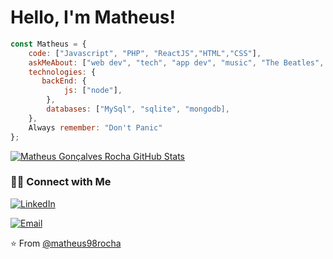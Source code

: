 # Hello, I'm Matheus!

```javascript
const Matheus = {
    code: ["Javascript", "PHP", "ReactJS","HTML","CSS"],
    askMeAbout: ["web dev", "tech", "app dev", "music", "The Beatles", "Movies"],
    technologies: {
       backEnd: {
            js: ["node"],
        },
        databases: ["MySql", "sqlite", "mongodb],
    },
    Always remember: "Don't Panic"
};
```

[![Matheus Gonçalves Rocha GitHub Stats](https://github-readme-stats.vercel.app/api?username=matheus98rocha&show_icons=true&count_private=true)](https://github.com/matheus98rocha)


<h3> 🤝🏻 Connect with Me </h3>

<p align="center">
  
<a href="https://www.linkedin.com/in/matheus-rocha-79185b169/" target="_blank"><img alt="LinkedIn" src="https://img.shields.io/badge/LinkedIn-@matheus98rocha-blue?style=flat&logo=linkedin"></a>

<a href="mailto:matheus98rocha@gmail.com"><img alt="Email" src="https://img.shields.io/badge/Email-matheus98rocha@gmail.com-blue?style=flat&logo=gmail"></a>
</p>


⭐️ From [@matheus98rocha](https://github.com/matheus98rocha)
